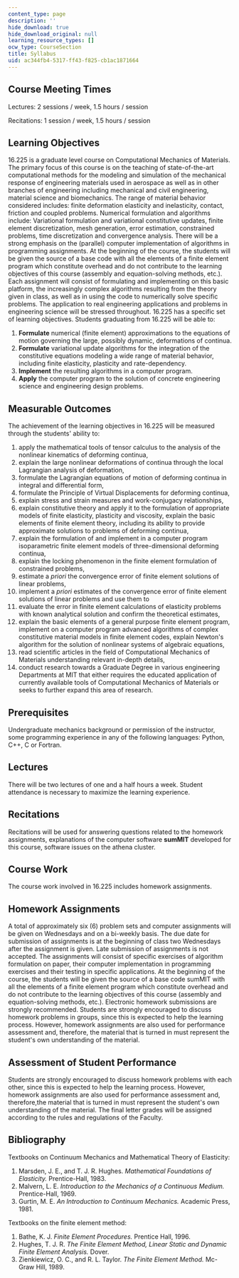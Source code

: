 ```yaml
---
content_type: page
description: ''
hide_download: true
hide_download_original: null
learning_resource_types: []
ocw_type: CourseSection
title: Syllabus
uid: ac344fb4-5317-ff43-f825-cb1ac1871664
---
```


Course Meeting Times
--------------------

Lectures: 2 sessions / week, 1.5 hours / session

Recitations: 1 session / week, 1.5 hours / session

Learning Objectives
-------------------

16.225 is a graduate level course on Computational Mechanics of Materials. The primary focus of this course is on the teaching of state-of-the-art computational methods for the modeling and simulation of the mechanical response of engineering materials used in aerospace as well as in other branches of engineering including mechanical and civil engineering, material science and biomechanics. The range of material behavior considered includes: finite deformation elasticity and inelasticity, contact, friction and coupled problems. Numerical formulation and algorithms include: Variational formulation and variational constitutive updates, finite element discretization, mesh generation, error estimation, constrained problems, time discretization and convergence analysis. There will be a strong emphasis on the (parallel) computer implementation of algorithms in programming assignments. At the beginning of the course, the students will be given the source of a base code with all the elements of a finite element program which constitute overhead and do not contribute to the learning objectives of this course (assembly and equation-solving methods, etc.). Each assignment will consist of formulating and implementing on this basic platform, the increasingly complex algorithms resulting from the theory given in class, as well as in using the code to numerically solve specific problems. The application to real engineering applications and problems in engineering science will be stressed throughout. 16.225 has a specific set of learning objectives. Students graduating from 16.225 will be able to:

1.  **Formulate** numerical (finite element) approximations to the equations of motion governing the large, possibly dynamic, deformations of continua.
2.  **Formulate** variational update algorithms for the integration of the constitutive equations modeling a wide range of material behavior, including finite elasticity, plasticity and rate-dependency.
3.  **Implement** the resulting algorithms in a computer program.
4.  **Apply** the computer program to the solution of concrete engineering science and engineering design problems.

Measurable Outcomes
-------------------

The achievement of the learning objectives in 16.225 will be measured through the students' ability to:

1.  apply the mathematical tools of tensor calculus to the analysis of the nonlinear kinematics of deforming continua,
2.  explain the large nonlinear deformations of continua through the local Lagrangian analysis of deformation,
3.  formulate the Lagrangian equations of motion of deforming continua in integral and differential form,
4.  formulate the Principle of Virtual Displacements for deforming continua,
5.  explain stress and strain measures and work-conjugacy relationships,
6.  explain constitutive theory and apply it to the formulation of appropriate models of finite elasticity, plasticity and viscosity, explain the basic elements of finite element theory, including its ability to provide approximate solutions to problems of deforming continua,
7.  explain the formulation of and implement in a computer program isoparametric finite element models of three-dimensional deforming continua,
8.  explain the locking phenomenon in the finite element formulation of constrained problems,
9.  estimate a _priori_ the convergence error of finite element solutions of linear problems,
10.  implement a _priori_ estimates of the convergence error of finite element solutions of linear problems and use them to
11.  evaluate the error in finite element calculations of elasticity problems with known analytical solution and confirm the theoretical estimates,
12.  explain the basic elements of a general purpose finite element program, implement on a computer program advanced algorithms of complex constitutive material models in finite element codes, explain Newton's algorithm for the solution of nonlinear systems of algebraic equations,
13.  read scientific articles in the field of Computational Mechanics of Materials understanding relevant in-depth details,
14.  conduct research towards a Graduate Degree in various engineering Departments at MIT that either requires the educated application of currently available tools of Computational Mechanics of Materials or seeks to further expand this area of research.

Prerequisites
-------------

Undergraduate mechanics background or permission of the instructor, some programming experience in any of the following languages: Python, C++, C or Fortran.

Lectures
--------

There will be two lectures of one and a half hours a week. Student attendance is necessary to maximize the learning experience.

Recitations
-----------

Recitations will be used for answering questions related to the homework assignments, explanations of the computer software **sumMIT** developed for this course, software issues on the athena cluster.

Course Work
-----------

The course work involved in 16.225 includes homework assignments.

Homework Assignments
--------------------

A total of approximately six (6) problem sets and computer assignments will be given on Wednesdays and on a bi-weekly basis. The due date for submission of assignments is at the beginning of class two Wednesdays after the assignment is given. Late submission of assignments is not accepted. The assignments will consist of specific exercises of algorithm formulation on paper, their computer implementation in programming exercises and their testing in specific applications. At the beginning of the course, the students will be given the source of a base code sumMIT with all the elements of a finite element program which constitute overhead and do not contribute to the learning objectives of this course (assembly and equation-solving methods, etc.). Electronic homework submissions are strongly recommended. Students are strongly encouraged to discuss homework problems in groups, since this is expected to help the learning process. However, homework assignments are also used for performance assessment and, therefore, the material that is turned in must represent the student's own understanding of the material.

Assessment of Student Performance
---------------------------------

Students are strongly encouraged to discuss homework problems with each other, since this is expected to help the learning process. However, homework assignments are also used for performance assessment and, therefore,the material that is turned in must represent the student's own understanding of the material. The final letter grades will be assigned according to the rules and regulations of the Faculty.

Bibliography
------------

Textbooks on Continuum Mechanics and Mathematical Theory of Elasticity:

1.  Marsden, J. E., and T. J. R. Hughes. _Mathematical Foundations of Elasticity._ Prentice-Hall, 1983.
2.  Malvern, L. E. _Introduction to the Mechanics of a Continuous Medium._ Prentice-Hall, 1969.
3.  Gurtin, M. E. _An Introduction to Continuum Mechanics._ Academic Press, 1981.

Textbooks on the finite element method:

1.  Bathe, K. J. _Finite Element Procedures._ Prentice Hall, 1996.
2.  Hughes, T. J. R. _The Finite Element Method, Linear Static and Dynamic Finite Element Analysis._ Dover.
3.  Zienkiewicz, O. C., and R. L. Taylor. _The Finite Element Method._ Mc-Graw Hill, 1989.